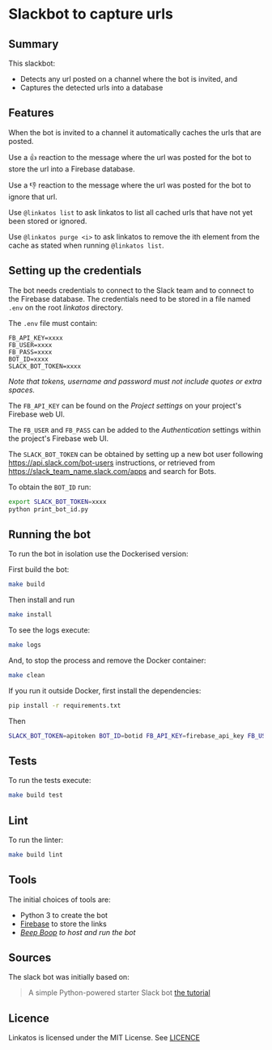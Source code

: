 # Slackbot to capture urls

## Summary

This slackbot:

  - Detects any url posted on a channel where the bot is invited, and
  - Captures the detected urls into a database


## Features

When the bot is invited to a channel it automatically caches the urls that are
posted.

Use a :+1: reaction to the message where the url was posted for the bot to store
the url into a Firebase database.

Use a :-1: reaction to the message where the url was posted for the bot to
ignore that url.

Use `@linkatos list` to ask linkatos to list all cached urls that have not yet
been stored or ignored.

Use `@linkatos purge <i>` to ask linkatos to remove the ith element from the
cache as stated when running `@linkatos list`.

## Setting up the credentials

The bot needs credentials to connect to the Slack team and to connect to the
Firebase database. The credentials need to be stored in a file named `.env` on
the root _linkatos_ directory.

The `.env` file must contain:

```
FB_API_KEY=xxxx
FB_USER=xxxx
FB_PASS=xxxx
BOT_ID=xxxx
SLACK_BOT_TOKEN=xxxx
```
_Note that tokens, username and password must not include quotes or extra
spaces._

The `FB_API_KEY` can be found on the _Project settings_ on your project's
Firebase web UI.

The `FB_USER` and `FB_PASS` can be added to the _Authentication_ settings
within the project's Firebase web UI.

The `SLACK_BOT_TOKEN` can be obtained by setting up a new bot user following
https://api.slack.com/bot-users instructions, or retrieved from
https://slack_team_name.slack.com/apps and search for Bots.

To obtain the `BOT_ID` run:
```sh
export SLACK_BOT_TOKEN=xxxx
python print_bot_id.py
```

## Running the bot

To run the bot in isolation use the Dockerised version:

First build the bot:

```sh
make build
```

Then install and run

```sh
make install
```

To see the logs execute:

```sh
make logs
```

And, to stop the process and remove the Docker container:

```sh
make clean
```


If you run it outside Docker, first install the dependencies:

```sh
pip install -r requirements.txt
```

Then

```sh
SLACK_BOT_TOKEN=apitoken BOT_ID=botid FB_API_KEY=firebase_api_key FB_USER=firebase_user FB_PASS="firebase_password" ./linkatos.py
```


## Tests

To run the tests execute:

```sh
make build test
```


## Lint

To run the linter:

```sh
make build lint
```


## Tools

The initial choices of tools are:
  - Python 3 to create the bot
  - [Firebase](https://firebase.google.com) to store the links
  - _[Beep Boop](https://beepboophq.com) to host and run the bot_


## Sources

The slack bot was initially based on:
> A simple Python-powered starter Slack bot
> [the tutorial](https://www.fullstackpython.com/blog/build-first-slack-bot-python.html)


## Licence

Linkatos is licensed under the MIT License. See [LICENCE](https://github.com/iwi/linkatos/blob/master/LICENCE)
